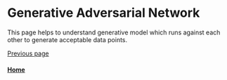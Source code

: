 # Generative Adversarial Network

This page helps to understand generative model which runs against each other to generate acceptable data points.


[Previous page](./README.md)

#### [Home](./README.md) 
